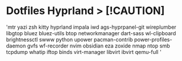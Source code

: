 # Dotfiles Hyprland > [!CAUTION]
> 
'mtr yazi zsh kitty  hyprland impala iwd ags-hyprpanel-git wireplumber libgtop bluez bluez-utils btop networkmanager dart-sass wl-clipboard brightnessctl swww python upower pacman-contrib power-profiles-daemon gvfs wf-recorder nvim obsidian eza zoxide nmap ntop smb tcpdump whatip iftop binds virt-manager libvirt ibvirt  qemu-full '
